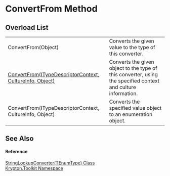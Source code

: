 # ConvertFrom Method


## Overload List
<table>
<tr>
<td>ConvertFrom(Object)</td>
<td>Converts the given value to the type of this converter.</td></tr>
<tr>
<td><a href="ccd214cd-eedf-ee72-3c31-522fc76aa930.md">ConvertFrom(ITypeDescriptorContext, CultureInfo, Object)</a></td>
<td>Converts the given object to the type of this converter, using the specified context and culture information.</td></tr>
<tr>
<td>ConvertFrom(ITypeDescriptorContext, CultureInfo, Object)</td>
<td>Converts the specified value object to an enumeration object.</td></tr>
</table>

## See Also


#### Reference
<a href="99324d69-1df2-d667-2822-25e081918839.md">StringLookupConverter(TEnumType) Class</a>  
<a href="79d2eac2-21f4-54ff-7552-b20c33c30600.md">Krypton.Toolkit Namespace</a>  
